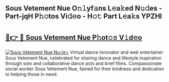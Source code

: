 ## Sous Vetement Nue O𝚗𝚕yf𝚊ns L𝚎a𝚔ed N𝚞𝚍es - Part-jqH P𝚑𝚘tos Vi𝚍𝚎o - H𝚘𝚝 Part L𝚎a𝚔s YPZHI

# <h2><a href="http://kf3i8w.oniu.top/?m=Sous+Vetement+Nue">🔗👉 🔴 Sous Vetement Nue P𝚑ot𝚘𝚜 V𝚒d𝚎o</a></h2>

[![Sous Vetement Nue Nu𝚍e𝚜](https://i.imgur.com/0qMVB7G.gif)](http://kf3i8w.oniu.top/?m=Sous+Vetement+Nue)
Virtual dance innovator and web entertainer Sous Vetement Nue, celebrated for sharing dance and lifestyle inspiration through solo and collaborative dance acts and brief films. Compassionate social worker Sous Vetement Nue, famed for their kindness and dedication to helping those in need.  

